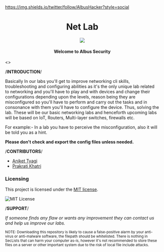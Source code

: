 https://img.shields.io/twitter/follow/AlbusHacker?style=social
<h1 align="center">
Net Lab
</h1>


<p align="center">
<a href="https://twitter.com/AlbusHacker"><img src="https://img.shields.io/twitter/follow/AlbusHacker?style=social"></a>
</p>
<h4 align="center">Welcome to Albus Security</h4>

<>
                                              
/**INTRODUCTION**/
 
 
Basically In our labs you'll get to improve networking cli skills, troubleshooting and configuring abilities as it's the only unique lab related to networking and you'll have to play and with devices and change their configurations depending upon the levels, reason being they are misconfigured so you'll have to perform and carry out the tasks and in consonance with them you'll have to configure the device. Thus, solving the lab. These will be our basic networking labs and henceforth upcoming labs will be based on IoT, Routers, Multi-layer switches, firewalls etc.


For example:- In a lab you have to perceive the misconfiguration, also it will be told you as a hint.


   **Please don't check and export the config files unless needed.**




/**CONTRIBUTORS**/



- [Aniket Tyagi](https://www.linkedin.com/in/aniket-tyagi-cyber-world/)
- [Prakrati Khatri](https://www.linkedin.com/in/prakrati-khatri-076634228/)


### Licensing

This project is licensed under the [MIT license](LICENSE).

![MIT License](https://danielmiessler.com/images/mitlicense.png)
 
 
/**SUPPORT**/


*If someone finds any flaw or wants any improvement they can contact us and help us improve our labs.*

<sup>NOTE: Downloading this repository is likely to cause a false-positive alarm by your anti-virus or anti-malware software, the filepath should be whitelisted. There is nothing in SecLists that can harm your computer as-is, however it's not recommended to store these files on a server or other important system due to the risk of local file include attacks.</sup>

 

                                                  
